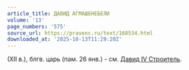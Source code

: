 ```yaml
---
article_title: ДАВИД АГМАШЕНЕБЕЛИ
volume: '13'
page_numbers: '575'
source_url: https://pravenc.ru/text/168534.html
downloaded_at: '2025-10-13T11:29:20Z'
---
```


(XII в.), блгв. царь (пам. 26 янв.) - см. [Давид IV Строитель](<https://pravenc.ru/text/Давид IV Строитель.html>).
